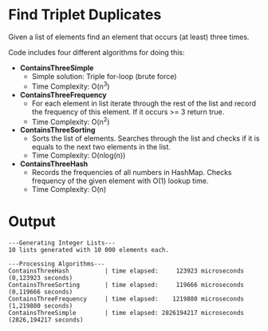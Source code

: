 # Find Triplet Duplicates
Given a list of elements find an element that occurs (at least) three times.

Code includes four different algorithms for doing this:
* **ContainsThreeSimple**
  * Simple solution: Triple for-loop (brute force)
  * Time Complexity: O(n<sup>3</sup>)
* **ContainsThreeFrequency**
  * For each element in list iterate through the rest of the list and record the frequency of this element. If it occurs >= 3 return true.
  * Time Complexity: O(n<sup>2</sup>)
* **ContainsThreeSorting**
  * Sorts the list of elements. Searches through the list and checks if it is equals to the next two elements in the list.
  * Time Complexity: O(nlog(n))
* **ContainsThreeHash**
  * Records the frequencies of all numbers in HashMap. Checks frequency of the given element with O(1) lookup time.
  * Time Complexity: O(n)
  
# Output
```
---Generating Integer Lists---
10 lists generated with 10 000 elements each.

---Processing Algorithms---
ContainsThreeHash          | time elapsed:     123923 microseconds (0,123923 seconds)
ContainsThreeSorting       | time elapsed:     119666 microseconds (0,119666 seconds)
ContainsThreeFrequency     | time elapsed:    1219880 microseconds (1,219880 seconds)
ContainsThreeSimple        | time elapsed: 2826194217 microseconds (2826,194217 seconds)
```
